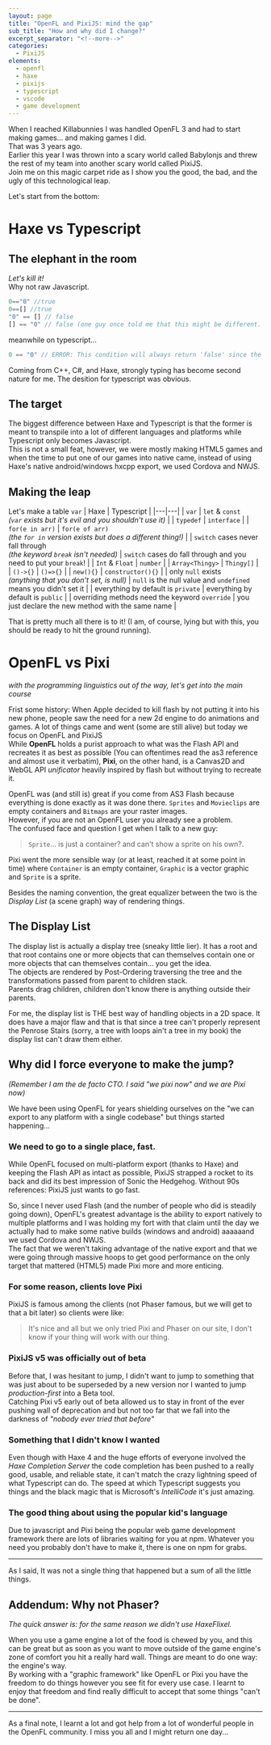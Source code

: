 ```yaml
---
layout: page
title: "OpenFL and PixiJS: mind the gap"
sub_title: "How and why did I change?"
excerpt_separator: "<!--more-->"
categories:
  - PixiJS
elements:
  - openfl
  - haxe
  - pixijs
  - typescript
  - vscode
  - game development
---
```

When I reached Killabunnies I was handled OpenFL 3 and had to start making games... and making games I did.  
That was 3 years ago.  
Earlier this year I was thrown into a scary world called Babylonjs and threw the rest of my team into another scary world called PixiJS.  
Join me on this magic carpet ride as I show you the good, the bad, and the ugly of this technological leap.  

<!--more-->

Let's start from the bottom:

# Haxe vs Typescript

## The elephant in the room
*Let's kill it!*  
Why not raw Javascript.

```js
0=="0" //true
0==[] //true
"0" == [] // false
[] == "0" // false (one guy once told me that this might be different. It wasn't)
```
meanwhile on typescript...
```ts
0 == "0" // ERROR: This condition will always return 'false' since the types 'number' and 'string' have no overlap. (TS2367)
```
Coming from C++, C#, and Haxe, strongly typing has become second nature for me. The desition for typescript was obvious.

## The target
The biggest difference between Haxe and Typescript is that the former is meant to transpile into a lot of different languages and platforms while Typescript only becomes Javascript.  
This is not a small feat, however, we were mostly making HTML5 games and when the time to put one of our games into native came, instead of using Haxe's native android/windows hxcpp export, we used Cordova and NWJS.

## Making the leap

Let's make a table
`var`
| Haxe | Typescript |
|---|---|
| `var` | `let` & `const`</br>*(`var` exists but it's evil and you shouldn't use it)* |
| `typedef` | `interface` |
| `for(e in arr)` | `for(e of arr)`</br>*(the `for in` version exists but does a different thing!)* |
| `switch` cases never fall through</br>*(the keyword `break` isn't needed)* | `switch` cases do fall through and you need to put your `break`! |
| `Int` & `Float` | `number` |
| `Array<Thingy>` | `Thingy[]`  |
| `()->{}` | `()=>{}` |
| `new(){}` | `constructor(){}` |
| only `null` exists</br>*(anything that you don't set, is null)* | `null` is the null value and `undefined` means you didn't set it |
| everything by default is `private` | everything by default is `public` |
| overriding methods need the keyword `override` | you just declare the new method with the same name |

That is pretty much all there is to it! (I am, of course, lying but with this, you should be ready to hit the ground running).


# OpenFL vs Pixi
*with the programming linguistics out of the way, let's get into the main course*

Frist some history: When Apple decided to kill flash by not putting it into his new phone, people saw the need for a new 2d engine to do animations and games. A lot of things came and went (some are still alive) but today we focus on OpenFL and PixiJS  
While **OpenFL** holds a purist approach to what was the Flash API and recreates it as best as possible (You can oftentimes read the as3 reference and almost use it verbatim), **Pixi**, on the other hand, is a Canvas2D and WebGL API *unificator* heavily inspired by flash but without trying to recreate it.

OpenFL was (and still is) great if you come from AS3 Flash because everything is done exactly as it was done there. `Sprites` and `Movieclips` are empty containers and `Bitmaps` are your raster images.  
However, if you are not an OpenFL user you already see a problem.  
The confused face and question I get when I talk to a new guy: 
> `Sprite`... is just a container? and can't show a sprite on his own?.

Pixi went the more sensible way (or at least, reached it at some point in time) where `Container` is an empty container, `Graphic` is a vector graphic and `Sprite` is a sprite.

Besides the naming convention, the great equalizer between the two is the _Display List_ (a scene graph) way of rendering things.

## The Display List
The display list is actually a display tree (sneaky little lier). It has a root and that root contains one or more objects that can themselves contain one or more objects that can themselves contain... you get the idea.  
The objects are rendered by Post-Ordering traversing the tree and the transformations passed from parent to children stack.  
Parents drag children, children don't know there is anything outside their parents.

For me, the display list is THE best way of handling objects in a 2D space. It does have a major flaw and that is that since a tree can't properly represent the Penrose Stairs (sorry, a tree with loops ain't a tree in my book) the display list can't draw them either.

## Why did I force everyone to make the jump?
*(Remember I am the de facto CTO. I said "we pixi now" and we are Pixi now)*

We have been using OpenFL for years shielding ourselves on the "we can export to any platform with a single codebase" but things started happening...

### We need to go to a single place, fast.
While OpenFL focused on multi-platform export (thanks to Haxe) and keeping the Flash API as intact as possible, PixiJS strapped a rocket to its back and did its best impression of Sonic the Hedgehog. Without 90s references: PixiJS just wants to go fast.

So, since I never used Flash (and the number of people who did is steadily going down), OpenFL's greatest advantage is the ability to export natively to multiple platforms and I was holding my fort with that claim until the day we actually had to make some native builds (windows and android) aaaaaand we used Cordova and NWJS.  
The fact that we weren't taking advantage of the native export and that we were going through massive hoops to get good performance on the only target that mattered (HTML5) made Pixi more and more enticing.

### For some reason, clients love Pixi
PixiJS is famous among the clients (not Phaser famous, but we will get to that a bit later) so clients were like:
> It's nice and all but we only tried Pixi and Phaser on our site, I don't know if your thing will work with our thing.

### PixiJS v5 was officially out of beta  
Before that, I was hesitant to jump, I didn't want to jump to something that was just about to be superseded by a new version nor I wanted to jump *production-first* into a Beta tool.  
Catching Pixi v5 early out of beta allowed us to stay in front of the ever pushing wall of deprecation and but not too far that we fall into the darkness of *"nobody ever tried that before"*

### Something that I didn't know I wanted
Even though with Haxe 4 and the huge efforts of everyone involved the *Haxe Completion Server* the code completion has been pushed to a really good, usable, and reliable state, it can't match the crazy lightning speed of what Typescript can do. The speed at which Typescript suggests you things and the black magic that is Microsoft's *IntelliCode* it's just amazing.

### The good thing about using the popular kid's language
Due to javascript and Pixi being the popular web game development framework there are lots of libraries waiting for you at npm. Whatever you need you probably don't have to make it, there is one on npm for grabs.

---
As I said, It was not a single thing that happened but a sum of all the little things.

## Addendum: Why not Phaser?
*The quick answer is: for the same reason we didn't use HaxeFlixel.*

When you use a game engine a lot of the food is chewed by you, and this can be great but as soon as you want to move outside of the game engine's zone of comfort you hit a really hard wall. Things are meant to do one way: the engine's way.  
By working with a "graphic framework" like OpenFL or Pixi you have the freedom to do things however you see fit for every use case. I learnt to enjoy that freedom and find really difficult to accept that some things "can't be done".

---

As a final note, I learnt a lot and got help from a lot of wonderful people in the OpenFL community. I miss you all and I might return one day...